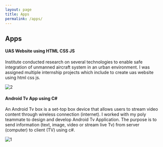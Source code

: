 ```yaml
---
layout: page
title: Apps
permalink: /apps/
---
```

## Apps

#### UAS Website using HTML CSS JS
Institute conducted research on several technologies to enable safe integration of unmanned aircraft system in an urban environment. I was assigned multiple internship projects which include to create uas website using html css js.

![2](https://github.com/cshiyun/cshiyun.github.io/assets/48885389/ec2f04ed-d21c-4e93-a70a-7aedad8921ac)
<br />

#### Android Tv App using C#
An Android Tv box is a set-top box device that allows users to stream video content through wireless connection (internet). I worked with my poly teammate to design and develop Android Tv Application. The purpose is to send information (text, image, video or stream live Tv) from server (computer) to client (TV) using c#.

![1](https://github.com/cshiyun/cshiyun.github.io/assets/48885389/6de24063-e4a3-4e9f-beae-adf61d578a29)
<br />
